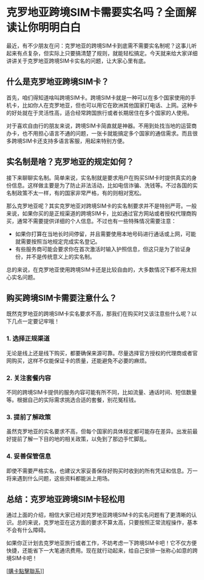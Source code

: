 # 克罗地亚跨境SIM卡需要实名吗？全面解读让你明明白白

最近，有不少朋友在问：克罗地亚的跨境SIM卡到底需不需要实名制呢？这事儿听起来有点复杂，但实际上只要搞清楚了规则，就能轻松搞定。今天就来给大家详细讲讲关于克罗地亚跨境SIM卡实名的问题，让大家心里有底。

## 什么是克罗地亚跨境SIM卡？

首先，咱们得知道啥叫跨境SIM卡。跨境SIM卡就是一种可以在多个国家使用的手机卡，比如你人在克罗地亚，但也可以用它在欧洲其他国家打电话、上网。这种卡的好处就在于灵活性高，适合经常跨国旅行或者长期居住在多个国家的人使用。

对于喜欢自由行的朋友来说，跨境SIM卡简直就是神器。不用到处找当地的运营商办卡，也不用担心语言不通的问题，一张卡就能搞定多个国家的通信需求。而且很多跨境SIM卡还支持多语言客服，用起来特别方便。

## 实名制是啥？克罗地亚的规定如何？

接下来聊聊实名制。简单来说，实名制就是要求用户在购买SIM卡时提供真实的身份信息。这样做主要是为了防止非法活动，比如电信诈骗、洗钱等。不过各国的实名制政策不太一样，有的国家非常严格，有的则相对宽松。

那么克罗地亚呢？其实克罗地亚对跨境SIM卡的实名制要求并不是特别严苛。一般来说，如果你买的是正规渠道的跨境SIM卡，比如通过官方网站或者授权代理商购买，通常不需要提供详细的个人信息。不过也有一些特殊情况需要注意：

- 如果你打算在当地长时间停留，并且需要使用本地号码进行通话或上网，可能就需要按照当地规定完成实名登记。
- 有些服务商可能会要求你在首次激活时输入护照信息，但这只是为了验证身份，并不是传统意义上的实名制。

总的来说，在克罗地亚使用跨境SIM卡还是比较自由的，大多数情况下都不用太担心实名问题。

## 购买跨境SIM卡需要注意什么？

既然克罗地亚的跨境SIM卡实名要求不高，那我们在购买时又该注意些什么呢？以下几点一定要记牢哦！

### 1. 选择正规渠道
无论是线上还是线下购买，都要确保来源可靠。尽量选择官方授权的代理商或者官网购买，这样不仅能保证卡的质量，还能避免不必要的麻烦。

### 2. 关注套餐内容
不同的跨境SIM卡提供的服务内容可能有所不同，比如流量、通话时间、短信数量等。根据自己的实际需求挑选合适的套餐，别花冤枉钱。

### 3. 提前了解政策
虽然克罗地亚的实名要求不高，但每个国家的具体规定都可能存在差异。出发前最好提前了解一下目的地的相关政策，以免到了那边手忙脚乱。

### 4. 妥善保管信息
即使不需要严格实名，也建议大家妥善保存好购买时收到的所有凭证和信息。万一将来遇到什么问题，这些资料都能派上用场。

## 总结：克罗地亚跨境SIM卡轻松用

通过上面的介绍，相信大家已经对克罗地亚跨境SIM卡的实名问题有了更清晰的认识。总的来说，克罗地亚在这方面的要求不算太高，只要按照正常流程操作，基本不会有什么障碍。

如果你正计划去克罗地亚旅行或者工作，不妨考虑一下跨境SIM卡吧！它不仅方便快捷，还能省下一大笔通讯费用。现在就行动起来，给自己安排一张称心如意的跨境SIM卡吧！

[[購卡點擊聯系](https://t.me/s/esim1088)]]